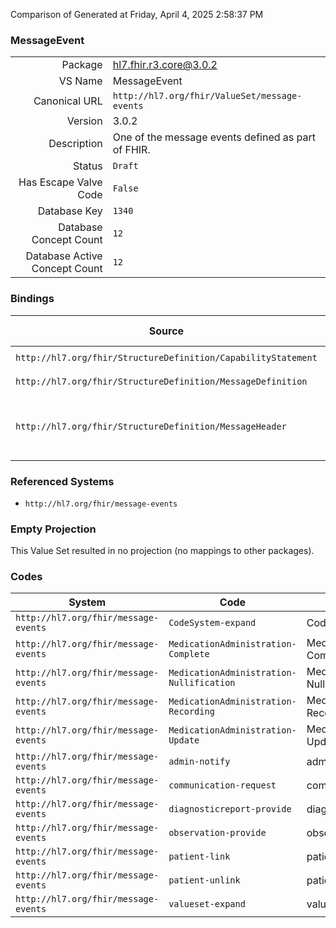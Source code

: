 Comparison of 
Generated at Friday, April 4, 2025 2:58:37 PM

### MessageEvent

|      |     |
| ---: | --- |
| Package | hl7.fhir.r3.core@3.0.2 |
| VS Name | MessageEvent |
| Canonical URL | `http://hl7.org/fhir/ValueSet/message-events` |
| Version | 3.0.2 |
| Description | One of the message events defined as part of FHIR. |
| Status | `Draft` |
| Has Escape Valve Code | `False` |
| Database Key | `1340` |
| Database Concept Count | `12` |
| Database Active Concept Count | `12` |
### Bindings

| Source | Element | Binding | Strength | Element Short |
| ------ | ------- | ------- | -------- | ------------- |
| `http://hl7.org/fhir/StructureDefinition/CapabilityStatement` | `CapabilityStatement.messaging.event.code` | `http://hl7.org/fhir/ValueSet/message-events` | `Example` | Event type |
| `http://hl7.org/fhir/StructureDefinition/MessageDefinition` | `MessageDefinition.event` | `http://hl7.org/fhir/ValueSet/message-events` | `Example` | Event type |
| `http://hl7.org/fhir/StructureDefinition/MessageHeader` | `MessageHeader.event` | `http://hl7.org/fhir/ValueSet/message-events` | `Example` | Code for the event this message represents |

### Referenced Systems

* `http://hl7.org/fhir/message-events`
### Empty Projection

This Value Set resulted in no projection (no mappings to other packages).

### Codes

| System | Code | Display |
| ------ | ---- | ------- |
| `http://hl7.org/fhir/message-events` | `CodeSystem-expand` | CodeSystem-expand |
| `http://hl7.org/fhir/message-events` | `MedicationAdministration-Complete` | MedicationAdministration-Complete |
| `http://hl7.org/fhir/message-events` | `MedicationAdministration-Nullification` | MedicationAdministration-Nullification |
| `http://hl7.org/fhir/message-events` | `MedicationAdministration-Recording` | MedicationAdministration-Recording |
| `http://hl7.org/fhir/message-events` | `MedicationAdministration-Update` | MedicationAdministration-Update |
| `http://hl7.org/fhir/message-events` | `admin-notify` | admin-notify |
| `http://hl7.org/fhir/message-events` | `communication-request` | communication-request |
| `http://hl7.org/fhir/message-events` | `diagnosticreport-provide` | diagnosticreport-provide |
| `http://hl7.org/fhir/message-events` | `observation-provide` | observation-provide |
| `http://hl7.org/fhir/message-events` | `patient-link` | patient-link |
| `http://hl7.org/fhir/message-events` | `patient-unlink` | patient-unlink |
| `http://hl7.org/fhir/message-events` | `valueset-expand` | valueset-expand |
